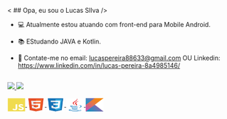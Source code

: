 < ## Opa, eu sou o Lucas SIlva />

- 💻 Atualmente estou atuando com front-end para Mobile Android.
- 📚 EStudando JAVA e Kotlin.
- 🔎 Contate-me no email: lucaspereira88633@gmail.com OU Linkedin: https://www.linkedin.com/in/lucas-pereira-8a4985146/

  ##

 <div>
  <a href="https://github.com/luc-ads">
  <img height="180em" src="https://github-readme-stats.vercel.app/api?username=lucassilva&show_icons=true&theme=dark&include_all_commits=true&count_private=true"/>
  <img height="180em" src="https://github-readme-stats.vercel.app/api/top-langs/?username=lucassilva&layout=compact&langs_count=7&theme=dark"/>
</div>
  
<div style="display: inline_block"><br>
  <img align="center" alt="Luc-Js" height="30" width="40" src="https://raw.githubusercontent.com/devicons/devicon/master/icons/javascript/javascript-plain.svg">
  <img align="center" alt="Luc-HTML" height="30" width="40" src="https://raw.githubusercontent.com/devicons/devicon/master/icons/html5/html5-original.svg">
  <img align="center" alt="Luc-CSS" height="30" width="40" src="https://raw.githubusercontent.com/devicons/devicon/master/icons/css3/css3-original.svg">
  <img align="center" alt="Luc-CSS" height="30" width="40" src="https://raw.githubusercontent.com/devicons/devicon/master/icons/java/java-original.svg">
  <img align="center" alt="Luc-CSS" height="30" width="40" src="https://raw.githubusercontent.com/devicons/devicon/master/icons/kotlin/kotlin-original.svg">
</div>
  
  ##
